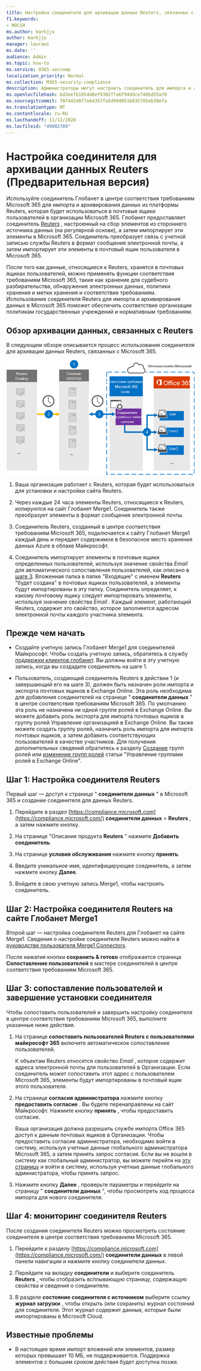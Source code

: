 ```yaml
---
title: Настройка соединителя для архивации данных Reuters, связанных с данными, в Microsoft 365
f1.keywords:
- NOCSH
ms.author: markjjo
author: markjjo
manager: laurawi
ms.date: ''
audience: Admin
ms.topic: how-to
ms.service: O365-seccomp
localization_priority: Normal
ms.collection: M365-security-compliance
description: Администраторы могут настроить соединитель для импорта и архивации данных Reuters, связанных с Глобанет, в Microsoft 365. Этот соединитель позволяет архивировать данные из сторонних источников данных в Microsoft 365. После архивации этих данных вы можете использовать такие функции обеспечения соответствия, как судебное удержание, поиск контента и политики хранения для управления сторонними данными.
ms.openlocfilehash: bd3eefb1054d8ef9302ffa6f94ddce740bd55a70
ms.sourcegitcommit: f07442d077eb4357fa5d99d051b035705eb30efa
ms.translationtype: MT
ms.contentlocale: ru-RU
ms.lasthandoff: 11/12/2020
ms.locfileid: "49002789"
---
```

# <a name="set-up-a-connector-to-archive-reuters-dealing-data-preview"></a>Настройка соединителя для архивации данных Reuters (Предварительная версия)

Используйте соединитель Глобанет в центре соответствия требованиям Microsoft 365 для импорта и архивирования данных из платформы Reuters, которая будет использоваться в почтовые ящики пользователей в организации Microsoft 365. Глобанет предоставляет соединитель [Reuters](https://globanet.com/reuters-dealing/) , настроенный на сбор элементов из стороннего источника данных (на регулярной основе), а затем импортирует эти элементы в Microsoft 365. Соединитель преобразует связь с учетной записью службы Reuters в формат сообщения электронной почты, а затем импортирует эти элементы в почтовый ящик пользователя в Microsoft 365.

После того как данные, относящиеся к Reuters, хранятся в почтовых ящиках пользователей, можно применять функции соответствия требованиям Microsoft 365, такие как хранение для судебного разбирательства, обнаружение электронных данных, политики хранения и метки хранения и соответствие требованиям. Использование соединителя Reuters для импорта и архивирования данных в Microsoft 365 поможет обеспечить соответствие организации политикам государственных учреждений и нормативным требованиям.

## <a name="overview-of-archiving-reuters-dealing-data"></a>Обзор архивации данных, связанных с Reuters

В следующем обзоре описывается процесс использования соединителя для архивации данных Reuters, связанных с Microsoft 365.

![Рабочий процесс архивации данных, связанных с Reuters](../media/ReuetersDealingConnectorWorkflow.png)

1. Ваша организация работает с Reuters, которая будет использоваться для установки и настройки сайта Reuters.

2. Через каждые 24 часа элементы Reuters, относящиеся к Reuters, копируются на сайт Глобанет Merge1. Соединитель также преобразует элементы в формат сообщения электронной почты.

3. Соединитель Reuters, созданный в центре соответствия требованиям Microsoft 365, подключается к сайту Глобанет Merge1 каждый день и передает содержимое в безопасное место хранения данных Azure в облаке Майкрософт.

4. Соединитель импортирует элементы в почтовые ящики определенных пользователей, используя значение свойства *Email* для автоматического сопоставления пользователей, как описано в [шаге 3](#step-3-map-users-and-complete-the-connector-setup). Вложенная папка в папке "Входящие" с именем **Reuters** "будет создана" в почтовых ящиках пользователей, а элементы будут импортированы в эту папку. Соединитель определяет, к какому почтовому ящику следует импортировать элементы, используя значение свойства *Email* . Каждый элемент, работающий Reuters, содержит это свойство, которое заполняется адресом электронной почты каждого участника элемента.

## <a name="before-you-begin"></a>Прежде чем начать

- Создайте учетную запись Глобанет Merge1 для соединителей Майкрософт. Чтобы создать учетную запись, обратитесь в службу [поддержки клиентов глобанет](https://globanet.com/contact-us). Вы должны войти в эту учетную запись, когда вы создадите соединитель на шаге 1.

- Пользователь, создающий соединитель Reuters в действии 1 (и завершающий его на шаге 3), должен быть назначен роли импорта и экспорта почтовых ящиков в Exchange Online. Эта роль необходима для добавления соединителей на странице " **соединители данных** " в центре соответствия требованиям Microsoft 365. По умолчанию эта роль не назначена ни одной группе ролей в Exchange Online. Вы можете добавить роль экспорта для импорта почтовых ящиков в группу ролей Управление организацией в Exchange Online. Вы также можете создать группу ролей, назначить роль импорта для импорта почтовых ящиков, а затем добавить соответствующих пользователей в качестве участников. Для получения дополнительных сведений обратитесь к разделу [Создание](https://docs.microsoft.com/Exchange/permissions-exo/role-groups#create-role-groups) групп ролей или [изменение групп ролей](https://docs.microsoft.com/Exchange/permissions-exo/role-groups#modify-role-groups) статьи "Управление группами ролей в Exchange Online".

## <a name="step-1-set-up-the-reuters-dealing-connector"></a>Шаг 1: Настройка соединителя Reuters

Первый шаг — доступ к странице " **соединители данных** " в Microsoft 365 и создание соединителя для данных Reuters.

1. Перейдите в раздел [https://compliance.microsoft.com](https://compliance.microsoft.com/) **соединители данных**  >  **Reuters** , а затем нажмите кнопку.

2. На странице "Описание продукта **Reuters** " нажмите **Добавить соединитель**.

3. На странице **условия обслуживания** нажмите кнопку **принять**.

4. Введите уникальное имя, идентифицирующее соединитель, а затем нажмите кнопку **Далее**.

5. Войдите в свою учетную запись Merge1, чтобы настроить соединитель.

## <a name="step-2-configure-the-reuters-dealing-connector-on-the-globanet-merge1-site"></a>Шаг 2: Настройка соединителя Reuters на сайте Глобанет Merge1

Второй шаг — настройка соединителя Reuters для Глобанет на сайте Merge1. Сведения о настройке соединителя Reuters можно найти в [руководстве пользователя Merge1 Connectors](https://docs.ms.merge1.globanetportal.com/Merge1%20Third-Party%20Connectors%20Reuters%20Dealing%20User%20Guide%20.pdf).

После нажатия кнопки **сохранить & готово** отображается страница **Сопоставление пользователей** в мастере соединителей в центре соответствия требованиям Microsoft 365.

## <a name="step-3-map-users-and-complete-the-connector-setup"></a>Шаг 3: сопоставление пользователей и завершение установки соединителя

Чтобы сопоставить пользователей и завершить настройку соединителя в центре соответствия требованиям Microsoft 365, выполните указанные ниже действия.

1. На странице **сопоставить пользователей Reuters с пользователями майкрософт 365** включите автоматическое сопоставление пользователей.

   К объектам Reuters относятся свойство *Email* , которое содержит адреса электронной почты для пользователей в Организации. Если соединитель может сопоставить этот адрес с пользователем Microsoft 365, элементы будут импортированы в почтовый ящик этого пользователя.

2. На странице **согласия администратора** нажмите кнопку **предоставить согласие** . Вы будете перенаправлены на сайт Майкрософт. Нажмите кнопку **принять** , чтобы предоставить согласие.

    Ваша организация должна разрешить службе импорта Office 365 доступ к данным почтовых ящиков в Организации. Чтобы предоставить согласие администратора, необходимо войти в систему, используя учетные данные глобального администратора Microsoft 365, а затем принять запрос согласия. Если вы не вошли в систему как глобальный администратор, вы можете перейти на [эту страницу](https://login.microsoftonline.com/common/oauth2/authorize?client_id=570d0bec-d001-4c4e-985e-3ab17fdc3073&response_type=code&redirect_uri=https://portal.azure.com/&nonce=1234&prompt=admin_consent) и войти в систему, используя учетные данные глобального администратора, чтобы принять запрос.

3. Нажмите кнопку **Далее** , проверьте параметры и перейдите на страницу " **соединители данных** ", чтобы просмотреть ход процесса импорта для нового соединителя.

## <a name="step-4-monitor-the-reuters-dealing-connector"></a>Шаг 4: мониторинг соединителя Reuters

После создания соединителя Reuters можно просмотреть состояние соединителя в центре соответствия требованиям Microsoft 365.

1. Перейдите к разделу [https://compliance.microsoft.com](https://compliance.microsoft.com/) **соединители данных** в левой панели навигации и нажмите кнопку соединители данных.

2. Перейдите на вкладку **соединители** и выберите соединитель **Reuters** , чтобы отобразить всплывающую страницу, содержащую свойства и сведения о соединителе.

3. В разделе **состояние соединителя с источником** выберите ссылку **журнал загрузки** , чтобы открыть (или сохранить) журнал состояний для соединителя. Этот журнал содержит данные, которые были импортированы в Microsoft Cloud.

## <a name="known-issues"></a>Известные проблемы

- В настоящее время импорт вложений или элементов, размер которых превышает 10 МБ, не поддерживается. Поддержка элементов с большим сроком действия будет доступна позже.
